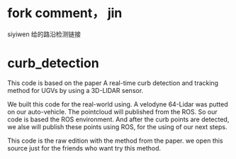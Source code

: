 # fork comment， jin
siyiwen 给的路沿检测链接

# curb_detection
This code is based on the paper A real-time curb detection and tracking method for UGVs by using a 3D-LIDAR sensor.

We built this code for the real-world using. A velodyne 64-Lidar was putted on our auto-vehicle. The pointcloud will published from the ROS. So our code is based the ROS environment. And after the curb points are detected, we alse will publish these points using ROS, for the using of our next steps.

This code is the raw edition with the method from the paper. we open this source just for the friends who want try this method.
